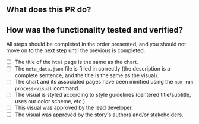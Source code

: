 <!--- 
Please write your PR name in the present imperative tense. Examples of that tense are: 
"Fix issue in the dispatcher where…", "Improve our handling of…", etc."

For more information on Pull Requests, you can reference here: 
https://success.vanillaforums.com/kb/articles/228-using-pull-requests-to-contribute 
-->
## What does this PR do?


## How was the functionality tested and verified?
All steps should be completed in the order presented, and you should not move on to the next step until the previous is completed.
- [ ] The title of the `html` page is the same as the chart.
- [ ] The `meta_data.json` file is filled in correctly (the description is a complete sentence, and the title is the same as the visual).
- [ ] The chart and its associated pages have been minified using the `npm run process-visual` command.
- [ ] The visual is styled according to style guidelines (centered title/subtitle, uses our color scheme, etc.).
- [ ] This visual was approved by the lead developer.
- [ ] The visual was approved by the story's authors and/or stakeholders.

<!-- Replace this comment with a screenshot of your visual. -->

